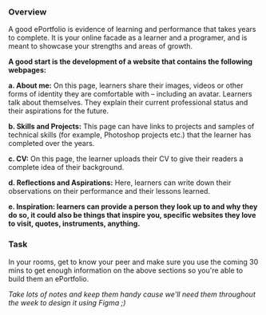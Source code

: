 ### Overview

A good ePortfolio is evidence of learning and performance that takes years to complete. It is your online facade as a learner and a programer, and is meant to showcase your strengths and areas of growth.

**A good start is the development of a website that contains the following webpages:**

**a. About me:** On this page, learners share their images, videos or other forms of identity they are comfortable with – including an avatar. Learners talk about themselves. They explain their current professional status and their aspirations for the future.

**b. Skills and Projects:** This page can have links to projects and samples of technical skills (for example, Photoshop projects etc.) that the learner has completed over the years.

**c. CV:** On this page, the learner uploads their CV to give their readers a complete idea of their background.

**d. Reflections and Aspirations:** Here, learners can write down their observations on their performance and their lessons learned.

**e. Inspiration: learners can provide a person they look up to and why they do so, it could also be things that inspire you, specific websites they love to visit, quotes, instruments, anything.**

### Task

In your rooms, get to know your peer and make sure you use the coming 30 mins to get enough information on the above sections so you're able to build them an ePortfolio.

_Take lots of notes and keep them handy cause we'll need them throughout the week to design it using Figma  ;)_
